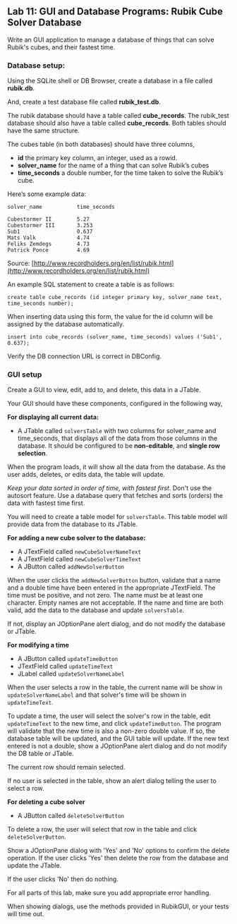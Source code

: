 ## Lab 11: GUI and Database Programs: Rubik Cube Solver Database   

Write an GUI application to manage a database of things that can solve Rubik's cubes, and their fastest time.

### Database setup:

Using the SQLite shell or DB Browser, create a database in a file called **rubik.db**. 

And, create a test database file called **rubik_test.db**.

The rubik database should have a table called **cube_records**.
The rubik_test database should also have a table called **cube_records**. Both tables should have the same structure.
 
The cubes table (in both databases) should have three columns, 

* **id** the primary key column, an integer, used as a rowid. 
* **solver_name** for the name of a thing that can solve Rubik’s cubes
* **time_seconds** a double number, for the time taken to solve the Rubik’s cube. 

Here’s some example data:

```
solver_name           time_seconds

Cubestormer II        5.27
Cubestormer III       3.253
Sub1                  0.637                      
Mats Valk             4.74
Feliks Zemdegs        4.73
Patrick Ponce         4.69
```


Source: [http://www.recordholders.org/en/list/rubik.html](http://www.recordholders.org/en/list/rubik.html)

An example SQL statement to create a table is as follows:

```
create table cube_records (id integer primary key, solver_name text, time_seconds number);

```

When inserting data using this form, the value for the id column will be assigned by the database automatically. 

```
insert into cube_records (solver_name, time_seconds) values ('Sub1', 0.637);

```


Verify the DB connection URL is correct in DBConfig.

### GUI setup

Create a GUI to view, edit, add to, and delete, this data in a JTable. 

Your GUI should have these components, configured in the following way,

**For displaying all current data:**

* A JTable called `solversTable` with two columns for solver_name and time_seconds, that displays all of the data from those columns in the database.  It should be configured to be **non-editable**, and **single row selection**.

When the program loads, it will show all the data from the database. As the user adds, deletes, or edits data, the table will update.

*Keep your data sorted in order of time, with fastest first*. Don't use the autosort feature. Use a database query that fetches and sorts (orders) the data with fastest time first.

You will need to create a table model for `solversTable`. This table model will provide data from the database to its JTable.

**For adding a new cube solver to the database:**

* A JTextField called `newCubeSolverNameText`
* A JTextField called `newCubeSolverTimeText`
* A JButton called `addNewSolverButton`

When the user clicks the `addNewSolverButton` button, validate that a name and a double time have been entered in the appropriate JTextField. The time must be positive, and not zero. The name must be at least one character. Empty names are not acceptable. If the name and time are both valid, add the data to the database and update `solversTable`. 

If not, display an JOptionPane alert dialog, and do not modify the database or JTable.

**For modifying a time**

* A JButton called `updateTimeButton`
* JTextField called `updateTimeText`
* JLabel called `updateSolverNameLabel`   

When the user selects a row in the table, the current name will be show in `updateSolverNameLabel` and that solver's time will be shown in `updateTimeText`. 
  
To update a time, the user will select the solver's row in the table, edit `updateTimeText` to the new time, and click `updateTimeButton`. The program will validate that the new time is also a non-zero double value. If so, the database table will be updated, and the GUI table will update. If the new text entered is not a double, show a JOptionPane alert dialog and do not modify the DB table or JTable. 

The current row should remain selected. 

If no user is selected in the table, show an alert dialog telling the user to select a row. 

**For deleting a cube solver**

* A JButton called `deleteSolverButton`

To delete a row, the user will select that row in the table and click  `deleteSolverButton`.

Show a JOptionPane dialog with 'Yes' and 'No' options to confirm the delete operation. If the user clicks 'Yes' then delete the row from the database and update the JTable. 

If the user clicks 'No' then do nothing.

For all parts of this lab, make sure you add appropriate error handling. 

When showing dialogs, use the methods provided in RubikGUI, or your tests will time out. 